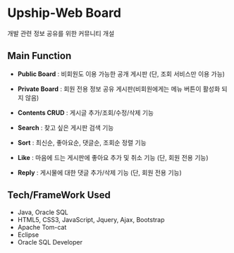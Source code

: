 # **Upship-Web Board**
개발 관련 정보 공유를 위한 커뮤니티 개설 


## **Main Function**
- **Public Board** : 비회원도 이용 가능한 공개 게시판 (단, 조회 서비스만 이용 가능)

- **Private Board** : 회원 전용 정보 공유 게시판(비회원에게는 메뉴 버튼이 활성화 되지 않음)

- **Contents CRUD** : 게시글 추가/조회/수정/삭제 기능

- **Search** : 찾고 싶은 게시판 검색 기능

- **Sort** : 최신순, 좋아요순, 댓글순, 조회순 정렬 기능 

- **Like** : 마음에 드는 게시판에 좋아요 추가 및 취소 기능 (단, 회원 전용 기능)

- **Reply** : 게시물에 대한 댓글 추가/삭제 기능 (단, 회원 전용 기능)


## Tech/FrameWork Used
 - Java, Oracle SQL
 - HTML5, CSS3, JavaScript, Jquery, Ajax, Bootstrap
 - Apache Tom-cat 
 - Eclipse
 - Oracle SQL Developer
      

